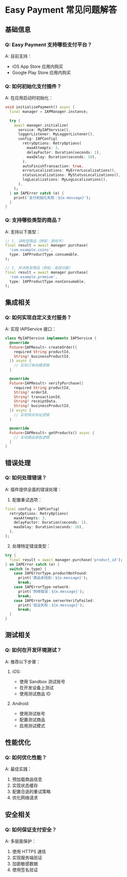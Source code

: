 # Easy Payment 常见问题解答

## 基础信息

### Q: Easy Payment 支持哪些支付平台？
A: 目前支持：
- iOS App Store 应用内购买
- Google Play Store 应用内购买

### Q: 如何初始化支付插件？
A: 在应用启动时初始化：

```dart
void initializePayment() async {
  final manager = IAPManager.instance;
  
  try {
    await manager.initialize(
      service: MyIAPService(),
      loggerListener: MyLoggerListener(),
      config: IAPConfig(
        retryOptions: RetryOptions(
          maxAttempts: 3,
          delayFactor: Duration(seconds: 1),
          maxDelay: Duration(seconds: 10),
        ),
        autoFinishTransaction: true,
        errorLocalizations: MyErrorLocalizations(),
        statusLocalizations: MyStatusLocalizations(),
        logLocalizations: MyLogLocalizations(),
      ),
    );
  } on IAPError catch (e) {
    print('支付初始化失败：${e.message}');
  }
}
```

### Q: 支持哪些类型的商品？
A: 支持以下类型：
```dart
// 1. 消耗型商品（例如：游戏币）
final result = await manager.purchase(
  'com.example.coins',
  type: IAPProductType.consumable,
);

// 2. 非消耗型商品（例如：高级功能）
final result = await manager.purchase(
  'com.example.premium',
  type: IAPProductType.nonConsumable,
);
```

## 集成相关

### Q: 如何实现自定义支付服务？
A: 实现 IAPService 接口：

```dart
class MyIAPService implements IAPService {
  @override
  Future<IAPResult> createOrder({
    required String productId,
    String? businessProductId,
  }) async {
    // 实现订单创建逻辑
  }

  @override
  Future<IAPResult> verifyPurchase({
    required String productId,
    String? orderId,
    String? transactionId,
    String? receiptData,
    String? businessProductId,
  }) async {
    // 实现购买验证逻辑
  }

  @override
  Future<IAPResult> getProducts() async {
    // 实现商品获取逻辑
  }
}
```

## 错误处理

### Q: 如何处理错误？
A: 插件提供全面的错误处理：

1. 配置重试选项：
```dart
final config = IAPConfig(
  retryOptions: RetryOptions(
    maxAttempts: 3,
    delayFactor: Duration(seconds: 1),
    maxDelay: Duration(seconds: 10),
  ),
);
```

2. 处理特定错误类型：
```dart
try {
  final result = await manager.purchase('product_id');
} on IAPError catch (e) {
  switch (e.type) {
    case IAPErrorType.productNotFound:
      print('商品未找到：${e.message}');
      break;
    case IAPErrorType.network:
      print('网络错误：${e.message}');
      break;
    case IAPErrorType.serverVerifyFailed:
      print('验证失败：${e.message}');
      break;
  }
}
```

## 测试相关

### Q: 如何在开发环境测试？
A: 推荐以下步骤：
1. iOS:
   - 使用 Sandbox 测试账号
   - 在开发设备上测试
   - 使用测试商品 ID

2. Android:
   - 使用测试账号
   - 配置测试商品
   - 启用测试模式

## 性能优化

### Q: 如何优化性能？
A: 最佳实践：
1. 预加载商品信息
2. 实现状态缓存
3. 配置合适的重试策略
4. 优化网络请求

## 安全相关

### Q: 如何保证支付安全？
A: 多层面保护：
1. 使用 HTTPS 通信
2. 实现服务端验证
3. 加密敏感数据
4. 使用签名验证